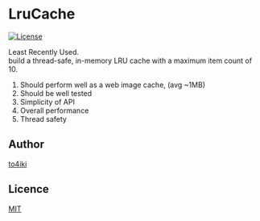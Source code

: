 LruCache
=======

[![License][license-image]][license-url]

Least Recently Used.  
build a thread-safe, in-memory LRU cache with a maximum item count of 10.

1. Should perform well as a web image cache, (avg ~1MB)
2. Should be well tested
3. Simplicity of API
4. Overall performance
5. Thread safety

## Author

[to4iki](https://github.com/to4iki)

## Licence

[MIT](http://to4iki.mit-license.org/)

[license-url]: http://to4iki.mit-license.org/
[license-image]: http://img.shields.io/badge/license-MIT-brightgreen.svg
